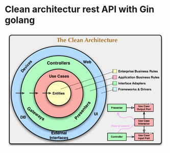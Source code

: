 # Clean architectur rest API with Gin golang

![Logo](https://github.com/ivanovamir/Clean-architectur-rest-API/blob/main/static/clean.png)
